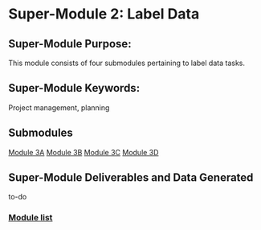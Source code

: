 # Super-Module 2: Label Data

## Super-Module Purpose:
This module consists of four submodules pertaining to label data tasks.

## Super-Module Keywords:
Project management, planning

## Submodules
[Module 3A](module_3A.md)
[Module 3B](module_3B.md)
[Module 3C](module_3C.md)
[Module 3D](module_3D.md)

## Super-Module Deliverables and Data Generated
to-do

### [Module list](https://entcollnet.github.io/BugFlow/modules/)
